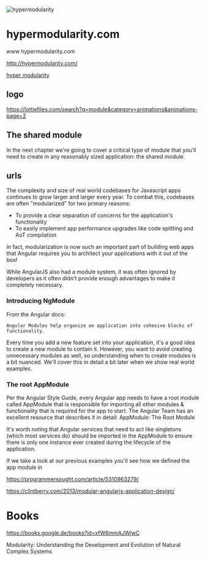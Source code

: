 ![hypermodularity](https://logo.hypermodularity.com/2/cover.png)

# hypermodularity.com
www hypermodularity.com

http://hypermodularity.com/

[hyper modularity](https://www.hypermodularity.com/)





## logo
https://lottiefiles.com/search?q=module&category=animations&animations-page=2



## The shared module

In the next chapter we're going to cover a critical type of module that you'll need to create in any reasonably sized application: the shared module.


## urls


The complexity and size of real world codebases for Javascript apps continues to grow larger and larger every year.
To combat this, codebases are often "modularized" for two primary reasons:

+ To provide a clear separation of concerns for the application's functionality
+ To easily implement app performance upgrades like code splitting and AoT compilation

In fact, modularization is now such an important part of building web apps that Angular requires you to architect your applications with it out of the box!

While AngularJS also had a module system, it was often ignored by developers as it often didn't provide enough advantages to make it completely necessary.

### Introducing NgModule

From the Angular docs:

    Angular Modules help organize an application into cohesive blocks of functionality.

Every time you add a new feature set into your application, it's a good idea to create a new module to contain it. However, you want to avoid creating unnecessary modules as well, so understanding when to create modules is a bit nuanced. 
We'll cover this in detail a bit later when we show real world examples.

###  The root AppModule

Per the Angular Style Guide, every Angular app needs to have a root module called AppModule that is responsible for importing all other modules & functionality that is required for the app to start. The Angular Team has an excellent resource that describes it in detail:
AppModule: The Root Module

It's worth noting that Angular services that need to act like singletons (which most services do) should be imported in the AppModule to ensure there is only one instance ever created during the lifecycle of the application.

If we take a look at our previous examples you'll see how we defined the app module in 


https://programmersought.com/article/5310963279/


https://clintberry.com/2013/modular-angularjs-application-design/


# Books

https://books.google.de/books?id=xfW6mmAJWjwC

Modularity: Understanding the Development and Evolution of Natural Complex Systems

